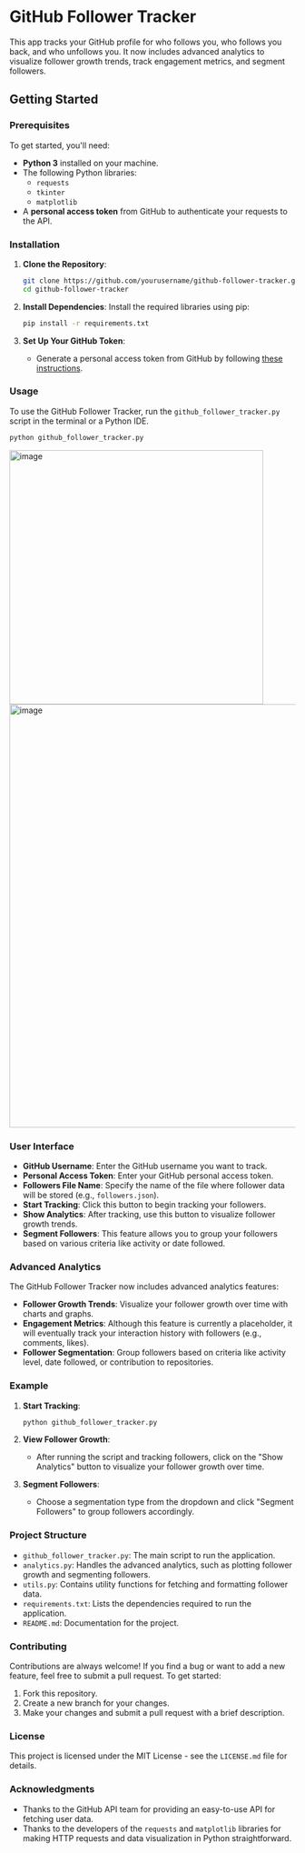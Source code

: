 # GitHub Follower Tracker

This app tracks your GitHub profile for who follows you, who follows you back, and who unfollows you. It now includes advanced analytics to visualize follower growth trends, track engagement metrics, and segment followers.

## Getting Started

### Prerequisites

To get started, you'll need:

- **Python 3** installed on your machine.
- The following Python libraries:
  - `requests`
  - `tkinter`
  - `matplotlib`
- A **personal access token** from GitHub to authenticate your requests to the API.

### Installation

1. **Clone the Repository**:
    ```sh
    git clone https://github.com/yourusername/github-follower-tracker.git
    cd github-follower-tracker
    ```

2. **Install Dependencies**:
    Install the required libraries using pip:
    ```sh
    pip install -r requirements.txt
    ```

3. **Set Up Your GitHub Token**:
   - Generate a personal access token from GitHub by following [these instructions](https://docs.github.com/en/github/authenticating-to-github/creating-a-personal-access-token).

### Usage

To use the GitHub Follower Tracker, run the `github_follower_tracker.py` script in the terminal or a Python IDE.

```sh
python github_follower_tracker.py
```

<img width="447" alt="image" src="https://github.com/user-attachments/assets/eefc301f-d061-49a9-8a34-224629a69597">

<img width="745" alt="image" src="https://github.com/user-attachments/assets/b58d8488-995b-441c-9a11-3d8127d1078c">

### User Interface

- **GitHub Username**: Enter the GitHub username you want to track.
- **Personal Access Token**: Enter your GitHub personal access token.
- **Followers File Name**: Specify the name of the file where follower data will be stored (e.g., `followers.json`).
- **Start Tracking**: Click this button to begin tracking your followers.
- **Show Analytics**: After tracking, use this button to visualize follower growth trends.
- **Segment Followers**: This feature allows you to group your followers based on various criteria like activity or date followed.

### Advanced Analytics

The GitHub Follower Tracker now includes advanced analytics features:

- **Follower Growth Trends**: Visualize your follower growth over time with charts and graphs.
- **Engagement Metrics**: Although this feature is currently a placeholder, it will eventually track your interaction history with followers (e.g., comments, likes).
- **Follower Segmentation**: Group followers based on criteria like activity level, date followed, or contribution to repositories.

### Example

1. **Start Tracking**:
    ```sh
    python github_follower_tracker.py
    ```

2. **View Follower Growth**:
    - After running the script and tracking followers, click on the "Show Analytics" button to visualize your follower growth over time.

3. **Segment Followers**:
    - Choose a segmentation type from the dropdown and click "Segment Followers" to group followers accordingly.

### Project Structure

- `github_follower_tracker.py`: The main script to run the application.
- `analytics.py`: Handles the advanced analytics, such as plotting follower growth and segmenting followers.
- `utils.py`: Contains utility functions for fetching and formatting follower data.
- `requirements.txt`: Lists the dependencies required to run the application.
- `README.md`: Documentation for the project.

### Contributing

Contributions are always welcome! If you find a bug or want to add a new feature, feel free to submit a pull request. To get started:

1. Fork this repository.
2. Create a new branch for your changes.
3. Make your changes and submit a pull request with a brief description.

### License

This project is licensed under the MIT License - see the `LICENSE.md` file for details.

### Acknowledgments

- Thanks to the GitHub API team for providing an easy-to-use API for fetching user data.
- Thanks to the developers of the `requests` and `matplotlib` libraries for making HTTP requests and data visualization in Python straightforward.
